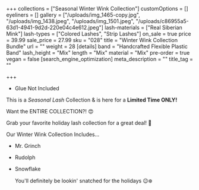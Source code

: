 +++
collections = ["Seasonal Winter Wink Collection"]
customOptions = []
eyeliners = []
gallery = ["/uploads/img_1465-copy.jpg", "/uploads/img_1438.jpeg", "/uploads/img_1501.jpeg", "/uploads/c86955a5-63d1-4941-9d2d-220e04c4e612.jpeg"]
lash-materials = ["Real Siberian Mink"]
lash-types = ["Colored Lashes", "Strip Lashes"]
on_sale = true
price = 39.99
sale_price = 27.99
sku = "028"
title = "Winter Wink Collection Bundle"
url = ""
weight = 28
[details]
band = "Handcrafted Flexible Plastic Band"
lash_height = "Mix"
length = "Mix"
material = "Mix"
pre-order = true
vegan = false
[search_engine_optimization]
meta_description = ""
title_tag = ""

+++
* Glue Not Included

This is a _Seasonal Lash_ Collection & is here for a **Limited Time ONLY!**

Want the ENTIRE COLLECTION?! 😍

Grab your favorite holiday lash collection for a great deal! 🎄

Our Winter Wink Collection Includes...

* Mr. Grinch
* Rudolph
* Snowflake

  You'll definitely be lookin' snatched for the holidays 😉❄️